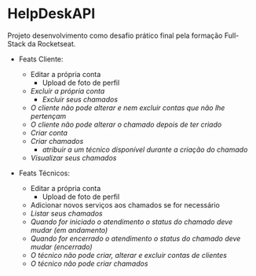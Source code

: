 # HelpDeskAPI
Projeto desenvolvimento como desafio prático final pela formação Full-Stack da Rocketseat.

- Feats Cliente:
  - Editar a própria conta
    - Upload de foto de perfil
  - *Excluir a própria conta*
    - *Excluir seus chamados*
  - *O cliente não pode alterar e nem excluir contas que não lhe pertençam*
  - *O cliente não pode alterar o chamado depois de ter criado*
  - *Criar conta*
  - *Criar chamados*
    - *atribuir a um técnico disponível durante a criação do chamado*
  - *Visualizar seus chamados*
  

- Feats Técnicos:
  - Editar a própria conta
    - Upload de foto de perfil
  - Adicionar novos serviços aos chamados se for necessário
  - *Listar seus chamados*
  - *Quando for iniciado o atendimento o status do chamado deve mudar (em andamento)*
  - *Quando for encerrado o atendimento o status do chamado deve mudar (encerrado)*
  - *O técnico não pode criar, alterar e excluir contas de clientes*
  - *O técnico não pode criar chamados*